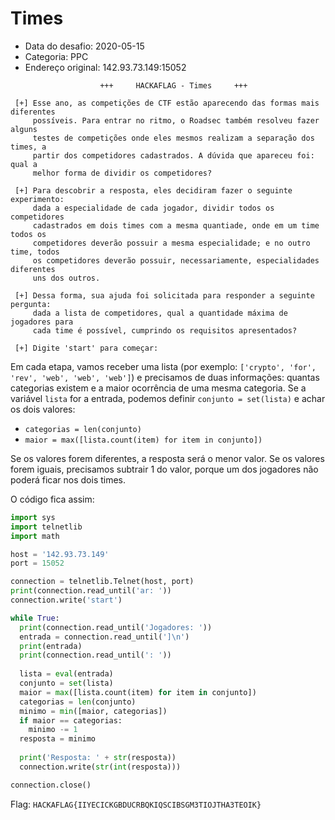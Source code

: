 # Times

- Data do desafio: 2020-05-15
- Categoria: PPC
- Endereço original: 142.93.73.149:15052

```
                    +++     HACKAFLAG - Times     +++

 [+] Esse ano, as competições de CTF estão aparecendo das formas mais diferentes 
     possíveis. Para entrar no ritmo, o Roadsec também resolveu fazer alguns
     testes de competições onde eles mesmos realizam a separação dos times, a
     partir dos competidores cadastrados. A dúvida que apareceu foi: qual a
     melhor forma de dividir os competidores?

 [+] Para descobrir a resposta, eles decidiram fazer o seguinte experimento: 
     dada a especialidade de cada jogador, dividir todos os competidores
     cadastrados em dois times com a mesma quantiade, onde em um time todos os
     competidores deverão possuir a mesma especialidade; e no outro time, todos
     os competidores deverão possuir, necessariamente, especialidades diferentes
     uns dos outros.

 [+] Dessa forma, sua ajuda foi solicitada para responder a seguinte  pergunta:
     dada a lista de competidores, qual a quantidade máxima de jogadores para
     cada time é possível, cumprindo os requisitos apresentados?
 
 [+] Digite 'start' para começar:
```

Em cada etapa, vamos receber uma lista (por exemplo: `['crypto', 'for', 'rev', 'web', 'web', 'web']`) e precisamos de duas informações: quantas categorias existem e a maior ocorrência de uma mesma categoria. Se a variável `lista` for a entrada, podemos definir `conjunto = set(lista)` e achar os dois valores:

- `categorias = len(conjunto)`
- `maior = max([lista.count(item) for item in conjunto])`

Se os valores forem diferentes, a resposta será o menor valor. Se os valores forem iguais, precisamos subtrair 1 do valor, porque um dos jogadores não poderá ficar nos dois times.

O código fica assim:

```python
import sys
import telnetlib
import math

host = '142.93.73.149'
port = 15052

connection = telnetlib.Telnet(host, port)
print(connection.read_until('ar: '))
connection.write('start')

while True:
  print(connection.read_until('Jogadores: '))
  entrada = connection.read_until(']\n')
  print(entrada)
  print(connection.read_until(': '))
  
  lista = eval(entrada)
  conjunto = set(lista)
  maior = max([lista.count(item) for item in conjunto])
  categorias = len(conjunto)
  minimo = min([maior, categorias])
  if maior == categorias:
    minimo -= 1
  resposta = minimo
  
  print('Resposta: ' + str(resposta))
  connection.write(str(int(resposta)))

connection.close()
```

Flag: `HACKAFLAG{IIYECICKGBDUCRBQKIQSCIBSGM3TIOJTHA3TEOIK}`